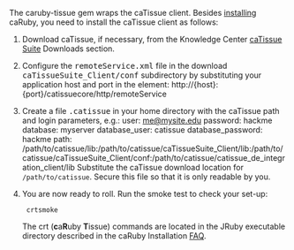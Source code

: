 The caruby-tissue gem wraps the caTissue client. Besides [installing](/kb/getting-started/how-do-i-install-caruby) caRuby, you need to install the caTissue client as follows:

1. Download caTissue, if necessary, from the Knowledge Center [caTissue Suite](https://cabig-kc.nci.nih.gov/Biospecimen/KC/index.php/CaTissue_Suite) Downloads section.

2. Configure the  <tt>remoteService.xml</tt> file in  the download <tt>caTissueSuite_Client/conf</tt> subdirectory by substituting your application host and port in the element:
        <property name="serviceUrl">
            <value>http://{host}:{port}/catissuecore/http/remoteService</value>
        </property>

3. Create a file <tt>.catissue</tt> in your home directory with the caTissue path and login parameters, e.g.:
        user: me@mysite.edu
        password: hackme
        database: myserver
        database_user: catissue
        database_password: hackme
        path: /path/to/catissue/lib:/path/to/catissue/caTissueSuite_Client/lib:/path/to/catissue/caTissueSuite_Client/conf:/path/to/catissue/catissue_de_integration_client/lib
    Substitute the caTissue download location for `/path/to/catissue`. Secure this file so that it is only readable by you.

4. You are now ready to roll. Run the smoke test to check your set-up:

        crtsmoke
    
    The crt (**c**a**R**uby **T**issue) commands are located in the JRuby executable directory
    described in the caRuby Installation [FAQ](/faqs/getting-started/how-do-i-install-caruby).